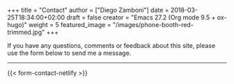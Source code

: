 +++
title = "Contact"
author = ["Diego Zamboni"]
date = 2018-03-25T18:34:00+02:00
draft = false
creator = "Emacs 27.2 (Org mode 9.5 + ox-hugo)"
weight = 5
featured_image = "/images/phone-booth-red-trimmed.jpg"
+++

If you have any questions, comments or feedback about this site, please use the form below to send me a message.

----

{{< form-contact-netlify >}}
